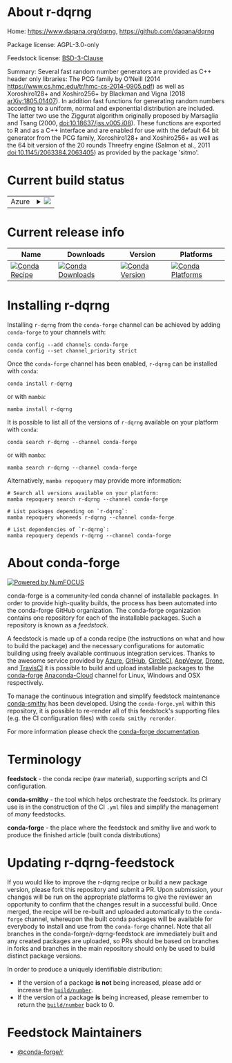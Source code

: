 About r-dqrng
=============

Home: https://www.daqana.org/dqrng, https://github.com/daqana/dqrng

Package license: AGPL-3.0-only

Feedstock license: [BSD-3-Clause](https://github.com/conda-forge/r-dqrng-feedstock/blob/main/LICENSE.txt)

Summary: Several fast random number generators are provided as C++ header only libraries: The PCG family by O'Neill (2014 <https://www.cs.hmc.edu/tr/hmc-cs-2014-0905.pdf>) as well as Xoroshiro128+ and Xoshiro256+ by Blackman and Vigna (2018 <arXiv:1805.01407>). In addition fast functions for generating random numbers according to a uniform, normal and exponential distribution are included. The latter two use the Ziggurat algorithm originally proposed by Marsaglia and Tsang (2000, <doi:10.18637/jss.v005.i08>). These functions are exported to R and as a C++ interface and are enabled for use with the default 64 bit generator from the PCG family, Xoroshiro128+ and Xoshiro256+ as well as the 64 bit version of the 20 rounds Threefry engine (Salmon et al., 2011 <doi:10.1145/2063384.2063405>) as provided by the package 'sitmo'.

Current build status
====================


<table>
    
  <tr>
    <td>Azure</td>
    <td>
      <details>
        <summary>
          <a href="https://dev.azure.com/conda-forge/feedstock-builds/_build/latest?definitionId=6883&branchName=main">
            <img src="https://dev.azure.com/conda-forge/feedstock-builds/_apis/build/status/r-dqrng-feedstock?branchName=main">
          </a>
        </summary>
        <table>
          <thead><tr><th>Variant</th><th>Status</th></tr></thead>
          <tbody><tr>
              <td>linux_64_r_base4.0</td>
              <td>
                <a href="https://dev.azure.com/conda-forge/feedstock-builds/_build/latest?definitionId=6883&branchName=main">
                  <img src="https://dev.azure.com/conda-forge/feedstock-builds/_apis/build/status/r-dqrng-feedstock?branchName=main&jobName=linux&configuration=linux_64_r_base4.0" alt="variant">
                </a>
              </td>
            </tr><tr>
              <td>linux_64_r_base4.1</td>
              <td>
                <a href="https://dev.azure.com/conda-forge/feedstock-builds/_build/latest?definitionId=6883&branchName=main">
                  <img src="https://dev.azure.com/conda-forge/feedstock-builds/_apis/build/status/r-dqrng-feedstock?branchName=main&jobName=linux&configuration=linux_64_r_base4.1" alt="variant">
                </a>
              </td>
            </tr><tr>
              <td>osx_64_r_base4.0</td>
              <td>
                <a href="https://dev.azure.com/conda-forge/feedstock-builds/_build/latest?definitionId=6883&branchName=main">
                  <img src="https://dev.azure.com/conda-forge/feedstock-builds/_apis/build/status/r-dqrng-feedstock?branchName=main&jobName=osx&configuration=osx_64_r_base4.0" alt="variant">
                </a>
              </td>
            </tr><tr>
              <td>osx_64_r_base4.1</td>
              <td>
                <a href="https://dev.azure.com/conda-forge/feedstock-builds/_build/latest?definitionId=6883&branchName=main">
                  <img src="https://dev.azure.com/conda-forge/feedstock-builds/_apis/build/status/r-dqrng-feedstock?branchName=main&jobName=osx&configuration=osx_64_r_base4.1" alt="variant">
                </a>
              </td>
            </tr><tr>
              <td>osx_arm64_r_base4.0</td>
              <td>
                <a href="https://dev.azure.com/conda-forge/feedstock-builds/_build/latest?definitionId=6883&branchName=main">
                  <img src="https://dev.azure.com/conda-forge/feedstock-builds/_apis/build/status/r-dqrng-feedstock?branchName=main&jobName=osx&configuration=osx_arm64_r_base4.0" alt="variant">
                </a>
              </td>
            </tr><tr>
              <td>osx_arm64_r_base4.1</td>
              <td>
                <a href="https://dev.azure.com/conda-forge/feedstock-builds/_build/latest?definitionId=6883&branchName=main">
                  <img src="https://dev.azure.com/conda-forge/feedstock-builds/_apis/build/status/r-dqrng-feedstock?branchName=main&jobName=osx&configuration=osx_arm64_r_base4.1" alt="variant">
                </a>
              </td>
            </tr><tr>
              <td>win_64_r_base4.0</td>
              <td>
                <a href="https://dev.azure.com/conda-forge/feedstock-builds/_build/latest?definitionId=6883&branchName=main">
                  <img src="https://dev.azure.com/conda-forge/feedstock-builds/_apis/build/status/r-dqrng-feedstock?branchName=main&jobName=win&configuration=win_64_r_base4.0" alt="variant">
                </a>
              </td>
            </tr><tr>
              <td>win_64_r_base4.1</td>
              <td>
                <a href="https://dev.azure.com/conda-forge/feedstock-builds/_build/latest?definitionId=6883&branchName=main">
                  <img src="https://dev.azure.com/conda-forge/feedstock-builds/_apis/build/status/r-dqrng-feedstock?branchName=main&jobName=win&configuration=win_64_r_base4.1" alt="variant">
                </a>
              </td>
            </tr>
          </tbody>
        </table>
      </details>
    </td>
  </tr>
</table>

Current release info
====================

| Name | Downloads | Version | Platforms |
| --- | --- | --- | --- |
| [![Conda Recipe](https://img.shields.io/badge/recipe-r--dqrng-green.svg)](https://anaconda.org/conda-forge/r-dqrng) | [![Conda Downloads](https://img.shields.io/conda/dn/conda-forge/r-dqrng.svg)](https://anaconda.org/conda-forge/r-dqrng) | [![Conda Version](https://img.shields.io/conda/vn/conda-forge/r-dqrng.svg)](https://anaconda.org/conda-forge/r-dqrng) | [![Conda Platforms](https://img.shields.io/conda/pn/conda-forge/r-dqrng.svg)](https://anaconda.org/conda-forge/r-dqrng) |

Installing r-dqrng
==================

Installing `r-dqrng` from the `conda-forge` channel can be achieved by adding `conda-forge` to your channels with:

```
conda config --add channels conda-forge
conda config --set channel_priority strict
```

Once the `conda-forge` channel has been enabled, `r-dqrng` can be installed with `conda`:

```
conda install r-dqrng
```

or with `mamba`:

```
mamba install r-dqrng
```

It is possible to list all of the versions of `r-dqrng` available on your platform with `conda`:

```
conda search r-dqrng --channel conda-forge
```

or with `mamba`:

```
mamba search r-dqrng --channel conda-forge
```

Alternatively, `mamba repoquery` may provide more information:

```
# Search all versions available on your platform:
mamba repoquery search r-dqrng --channel conda-forge

# List packages depending on `r-dqrng`:
mamba repoquery whoneeds r-dqrng --channel conda-forge

# List dependencies of `r-dqrng`:
mamba repoquery depends r-dqrng --channel conda-forge
```


About conda-forge
=================

[![Powered by
NumFOCUS](https://img.shields.io/badge/powered%20by-NumFOCUS-orange.svg?style=flat&colorA=E1523D&colorB=007D8A)](https://numfocus.org)

conda-forge is a community-led conda channel of installable packages.
In order to provide high-quality builds, the process has been automated into the
conda-forge GitHub organization. The conda-forge organization contains one repository
for each of the installable packages. Such a repository is known as a *feedstock*.

A feedstock is made up of a conda recipe (the instructions on what and how to build
the package) and the necessary configurations for automatic building using freely
available continuous integration services. Thanks to the awesome service provided by
[Azure](https://azure.microsoft.com/en-us/services/devops/), [GitHub](https://github.com/),
[CircleCI](https://circleci.com/), [AppVeyor](https://www.appveyor.com/),
[Drone](https://cloud.drone.io/welcome), and [TravisCI](https://travis-ci.com/)
it is possible to build and upload installable packages to the
[conda-forge](https://anaconda.org/conda-forge) [Anaconda-Cloud](https://anaconda.org/)
channel for Linux, Windows and OSX respectively.

To manage the continuous integration and simplify feedstock maintenance
[conda-smithy](https://github.com/conda-forge/conda-smithy) has been developed.
Using the ``conda-forge.yml`` within this repository, it is possible to re-render all of
this feedstock's supporting files (e.g. the CI configuration files) with ``conda smithy rerender``.

For more information please check the [conda-forge documentation](https://conda-forge.org/docs/).

Terminology
===========

**feedstock** - the conda recipe (raw material), supporting scripts and CI configuration.

**conda-smithy** - the tool which helps orchestrate the feedstock.
                   Its primary use is in the construction of the CI ``.yml`` files
                   and simplify the management of *many* feedstocks.

**conda-forge** - the place where the feedstock and smithy live and work to
                  produce the finished article (built conda distributions)


Updating r-dqrng-feedstock
==========================

If you would like to improve the r-dqrng recipe or build a new
package version, please fork this repository and submit a PR. Upon submission,
your changes will be run on the appropriate platforms to give the reviewer an
opportunity to confirm that the changes result in a successful build. Once
merged, the recipe will be re-built and uploaded automatically to the
`conda-forge` channel, whereupon the built conda packages will be available for
everybody to install and use from the `conda-forge` channel.
Note that all branches in the conda-forge/r-dqrng-feedstock are
immediately built and any created packages are uploaded, so PRs should be based
on branches in forks and branches in the main repository should only be used to
build distinct package versions.

In order to produce a uniquely identifiable distribution:
 * If the version of a package **is not** being increased, please add or increase
   the [``build/number``](https://docs.conda.io/projects/conda-build/en/latest/resources/define-metadata.html#build-number-and-string).
 * If the version of a package **is** being increased, please remember to return
   the [``build/number``](https://docs.conda.io/projects/conda-build/en/latest/resources/define-metadata.html#build-number-and-string)
   back to 0.

Feedstock Maintainers
=====================

* [@conda-forge/r](https://github.com/conda-forge/r/)

